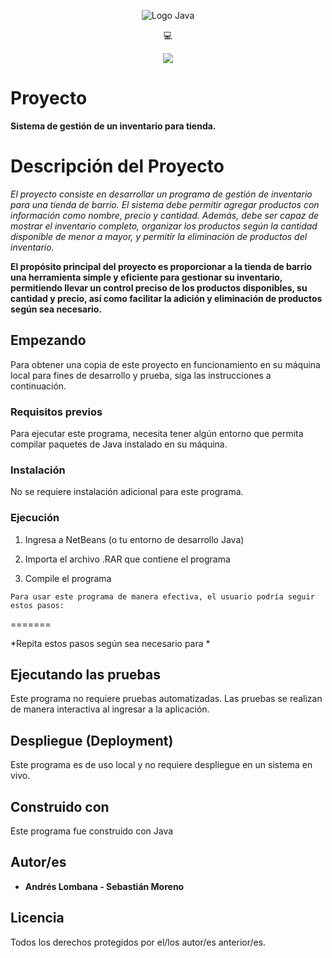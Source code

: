 <p align="center">
    <img src="https://seeklogo.com/images/J/java-logo-7833D1D21A-seeklogo.com.png" alt="Logo Java">
</p>

<p align="center">
    💻
</p>

<p align="center">
    <img src="https://img.shields.io/badge/GitHub-%23121011.svg?style=for-the-badge&logo=github&logoColor=white">
</p>

# Proyecto

**Sistema de gestión de un inventario para tienda.**

# Descripción del Proyecto

*El proyecto consiste en desarrollar un programa de gestión de inventario para una tienda de barrio. El sistema debe permitir agregar productos con información como nombre, precio y cantidad. Además, debe ser capaz de mostrar el inventario completo, organizar los productos según la cantidad disponible de menor a mayor, y permitir la eliminación de productos del inventario.*

 **El propósito principal del proyecto es proporcionar a la tienda de barrio una herramienta simple y eficiente para gestionar su inventario, permitiendo llevar un control preciso de los productos disponibles, su cantidad y precio, así como facilitar la adición y eliminación de productos según sea necesario.**

## Empezando

Para obtener una copia de este proyecto en funcionamiento en su máquina local para fines de desarrollo y prueba, siga las instrucciones a continuación.

### Requisitos previos

Para ejecutar este programa, necesita tener algún entorno que permita compilar paquetes de Java instalado en su máquina.

### Instalación

No se requiere instalación adicional para este programa.

### Ejecución

1. Ingresa a NetBeans (o tu entorno de desarrollo Java)

2. Importa el archivo .RAR que contiene el programa
3. Compile el programa 
```
Para usar este programa de manera efectiva, el usuario podría seguir estos pasos:
```
=======

*Repita estos pasos según sea necesario para *

## Ejecutando las pruebas

Este programa no requiere pruebas automatizadas. Las pruebas se realizan de manera interactiva al ingresar a la aplicación.

## Despliegue (Deployment)

Este programa es de uso local y no requiere despliegue en un sistema en vivo.

## Construido con

Este programa fue construido con Java

## Autor/es

* **Andrés Lombana - Sebastián Moreno** 

## Licencia

Todos los derechos protegidos por el/los autor/es anterior/es.
